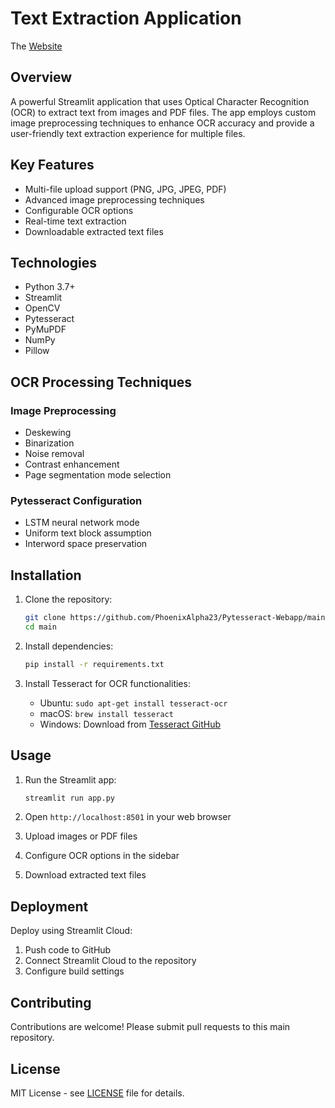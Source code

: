 # Text Extraction Application 
The [Website](https://ocr-project-msvaqi6mtvblxm3d3bigxn.streamlit.app/)
## Overview

A powerful Streamlit application that uses Optical Character Recognition (OCR) to extract text from images and PDF files. The app employs custom image preprocessing techniques to enhance OCR accuracy and provide a user-friendly text extraction experience for multiple files.

## Key Features

- Multi-file upload support (PNG, JPG, JPEG, PDF)
- Advanced image preprocessing techniques
- Configurable OCR options
- Real-time text extraction
- Downloadable extracted text files

## Technologies

- Python 3.7+
- Streamlit
- OpenCV
- Pytesseract
- PyMuPDF
- NumPy
- Pillow

## OCR Processing Techniques

### Image Preprocessing
- Deskewing
- Binarization 
- Noise removal
- Contrast enhancement
- Page segmentation mode selection

### Pytesseract Configuration
- LSTM neural network mode
- Uniform text block assumption
- Interword space preservation

## Installation

1. Clone the repository:
   ```bash
   git clone https://github.com/PhoenixAlpha23/Pytesseract-Webapp/main
   cd main
   ```

2. Install dependencies:
   ```bash
   pip install -r requirements.txt
   ```

3. Install Tesseract for OCR functionalities:
   - Ubuntu: `sudo apt-get install tesseract-ocr`
   - macOS: `brew install tesseract`
   - Windows: Download from [Tesseract GitHub](https://github.com/UB-Mannheim/tesseract/wiki)

## Usage

1. Run the Streamlit app:
   ```bash
   streamlit run app.py
   ```

2. Open `http://localhost:8501` in your web browser

3. Upload images or PDF files

4. Configure OCR options in the sidebar

5. Download extracted text files

## Deployment

Deploy using Streamlit Cloud:
1. Push code to GitHub
2. Connect Streamlit Cloud to the repository
3. Configure build settings

## Contributing

Contributions are welcome! Please submit pull requests to this main repository.

## License

MIT License - see [LICENSE](LICENSE) file for details.
